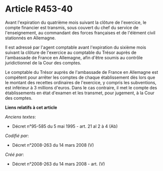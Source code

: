 # Article R453-40

Avant l'expiration du quatrième mois suivant la clôture de l'exercice, le compte financier est transmis, sous couvert du chef
du service de l'enseignement, au commandant des forces françaises et de l'élément civil stationnés en Allemagne.

Il est adressé par l'agent comptable avant l'expiration du sixième mois suivant la clôture de l'exercice au comptable du
Trésor auprès de l'ambassade de France en Allemagne, afin d'être soumis au contrôle juridictionnel de la Cour des comptes.

Le comptable du Trésor auprès de l'ambassade de France en Allemagne est compétent pour arrêter les comptes de chaque
établissement dès lors que le montant des recettes ordinaires de l'exercice, y compris les subventions, est inférieur à 3
millions d'euros. Dans le cas contraire, il met le compte des établissements en état d'examen et les transmet, pour jugement,
à la Cour des comptes.

**Liens relatifs à cet article**

_Anciens textes_:

  - Décret n°95-585 du 5 mai 1995 - art. 21 al 2 à 4 (Ab)

_Codifié par_:

  - Décret n°2008-263 du 14 mars 2008 (V)

_Créé par_:

  - Décret n°2008-263 du 14 mars 2008 - art. (V)
